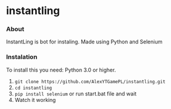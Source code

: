 # instantling
 
### About
InstantLing is bot for instaling.
Made using Python and Selenium

### Instalation
To install this you need: Python 3.0 or higher.
1. `git clone https://github.com/AlexYTGamePL/instantling.git`
2. `cd instantling`
3.
   `pip install selenium`
  or
   run start.bat file and wait
4. Watch it working
